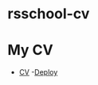 # rsschool-cv

# My CV

- [CV](https://pozetiv4iks.github.io/rsschool-cv/cv)
-[Deploy](https://pozetiv4iks.github.io/rsschool-cv/)